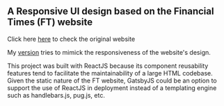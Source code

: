 ## A Responsive UI design based on the Financial Times (FT) website

Click here [here](https://www.ft.com/) to check the original website

My [version](https://github.com/facebook/create-react-app) tries to mimick the responsiveness of the 
website's design. 

This project was built with ReactJS because its component reusability features tend to facilitate the
maintainability of a large HTML codebase. Given the static nature of the FT website, GatsbyJS could be
an option to support the use of ReactJS in deployment instead of a templating engine such as handlebars.js, 
pug.js, etc.